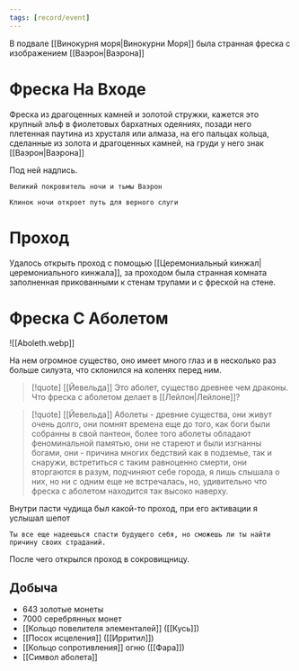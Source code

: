 ```yaml
---
tags: [record/event]
---
```


В подвале [[Винокурня моря|Винокурни Моря]] была странная фреска с изображением [[Ваэрон|Ваэрона]]

# Фреска На Входе

Фреска из драгоценных камней и золотой стружки, кажется это крупный эльф в фиолетовых бархатных одеяниях, позади него плетенная паутина из хрусталя или алмаза, на его пальцах кольца, сделанные из золота и драгоценных камней, на груди у него знак [[Ваэрон|Ваэрона]]

Под ней надпись.

```
Великий покровитель ночи и тьмы Ваэрон

Клинок ночи откроет путь для верного слуги
```

# Проход

Удалось открыть проход с помощью [[Церемониальный кинжал|церемониального кинжала]], за проходом была странная комната заполненная прикованными к стенам трупами и с фреской на стене.

# Фреска С Аболетом

![[Aboleth.webp]]

На нем огромное существо, оно имеет много глаз и в несколько раз больше силуэта, что склонился на коленях перед ним.

> [!quote] [[Йевельда]]
> Это аболет, существо древнее чем драконы.
> Что фреска с аболетом делает в [[Лейлон|Лейлоне]]?

> [!quote] [[Йевельда]]
> Аболеты - древние существа, они живут очень долго, они помнят времена еще до того, как боги были собранны в свой пантеон, более того аболеты обладают феноминальной памятью, они не стареют и были изгнанны богами, они - причина многих бедствий как в подземье, так и снаружи, встретиться с таким равноценно смерти, они вторгаются в разум, подчиняют себе города, я лишь слышала о них, но ни с одним еще не встречалась, но, удивительно что фреска с аболетом находится так высоко наверху.

Внутри пасти чудища был какой-то проход, при его активации я услышал шепот

```
Ты все еще надеешься спасти будущего себя, но сможешь ли ты найти причину своих страданий.
```

После чего открылся проход в сокровищницу.

## Добыча

- 643 золотые монеты
- 7000 серебрянных монет
- [[Кольцо повелителя элементалей]] ([[Кусь]])
- [[Посох исцеления]] ([[Ирритил]])
- [[Кольцо сопротивления]] огню ([[Фара]])
- [[Символ аболета]]
